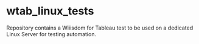 # wtab_linux_tests
Repository contains a Wiiisdom for Tableau test to be used on a dedicated Linux Server for testing automation.
